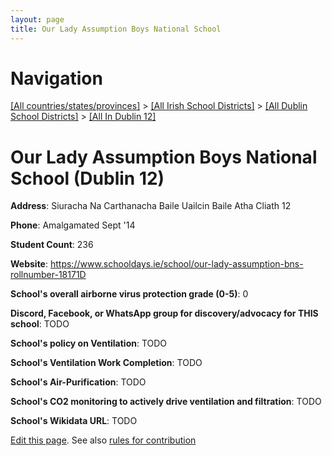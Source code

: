 ```yaml
---
layout: page
title: Our Lady Assumption Boys National School
---
```

# Navigation

[[All countries/states/provinces]](../../../..) > [[All Irish School Districts]](../../..) > [[All Dublin School Districts]](../..) > [[All In Dublin 12]](..)

# Our Lady Assumption Boys National School (Dublin 12)

**Address**: Siuracha Na Carthanacha Baile Uailcin Baile Atha Cliath 12

**Phone**: Amalgamated Sept '14

**Student Count**: 236

**Website**: <https://www.schooldays.ie/school/our-lady-assumption-bns-rollnumber-18171D>

**School's overall airborne virus protection grade (0-5)**: 0

**Discord, Facebook, or WhatsApp group for discovery/advocacy for THIS school**: TODO

**School's policy on Ventilation**: TODO

**School's Ventilation Work Completion**: TODO

**School's Air-Purification**: TODO

**School's CO2 monitoring to actively drive ventilation and filtration**: TODO

**School's Wikidata URL**: TODO


[Edit this page](https://github.com/ventilate-schools/Ireland/edit/main/./Dublin_12/Our_Lady_Assumption_Boys_National_School.md). See also [rules for contribution](../../../contribution-rules/)